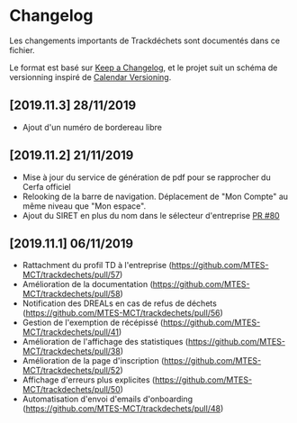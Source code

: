 # Changelog

Les changements importants de Trackdéchets sont documentés dans ce fichier.

Le format est basé sur [Keep a Changelog](https://keepachangelog.com/en/1.0.0/),
et le projet suit un schéma de versionning inspiré de [Calendar Versioning](https://calver.org/).

## [2019.11.3] 28/11/2019
* Ajout d'un numéro de bordereau libre

## [2019.11.2] 21/11/2019
* Mise à jour du service de génération de pdf pour se rapprocher du Cerfa officiel
* Relooking de la barre de navigation. Déplacement de "Mon Compte" au même niveau que "Mon espace".
* Ajout du SIRET en plus du nom dans le sélecteur d'entreprise [PR #80](https://github.com/MTES-MCT/trackdechets/pull/80)


## [2019.11.1] 06/11/2019

* Rattachment du profil TD à l'entreprise (https://github.com/MTES-MCT/trackdechets/pull/57)
* Amélioration de la documentation (https://github.com/MTES-MCT/trackdechets/pull/58)
* Notification des DREALs en cas de refus de déchets (https://github.com/MTES-MCT/trackdechets/pull/56)
* Gestion de l'exemption de récépissé (https://github.com/MTES-MCT/trackdechets/pull/41)
* Amélioration de l'affichage des statistiques (https://github.com/MTES-MCT/trackdechets/pull/38)
* Amélioration de la page d'inscription (https://github.com/MTES-MCT/trackdechets/pull/52)
* Affichage d'erreurs plus explicites (https://github.com/MTES-MCT/trackdechets/pull/50)
* Automatisation d'envoi d'emails d'onboarding (https://github.com/MTES-MCT/trackdechets/pull/48)

